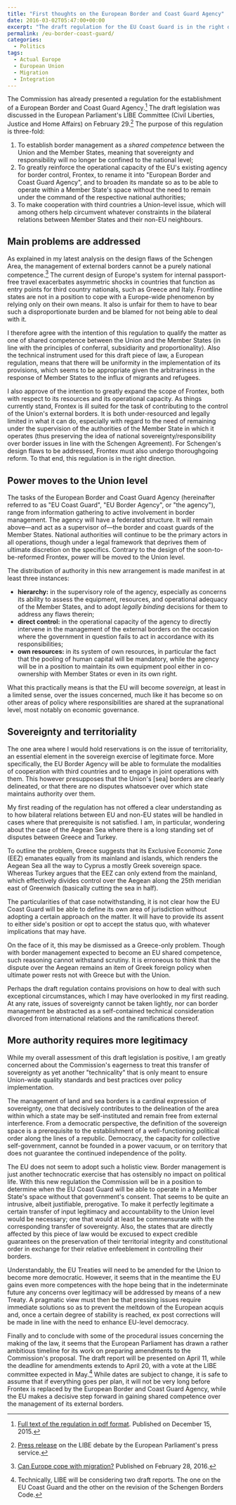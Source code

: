 ```yaml
---
title: "First thoughts on the European Border and Coast Guard Agency"
date: 2016-03-02T05:47:00+00:00
excerpt: "The draft regulation for the EU Coast Guard is in the right direction. It addresses flaws in the current approach to border management."
permalink: /eu-border-coast-guard/
categories:
  - Politics
tags:
  - Actual Europe
  - European Union
  - Migration
  - Integration
---
```


The Commission has already presented a regulation for the establishment of a European Border and Coast Guard Agency.[^1] The draft legislation was discussed in the European Parliament's LIBE Committee (Civil Liberties, Justice and Home Affairs) on February 29.[^2] The purpose of this regulation is three-fold:

1. To establish border management as a *shared competence* between the Union and the Member States, meaning that sovereignty and responsibility will no longer be confined to the national level;
2. To greatly reinforce the operational capacity of the EU's existing agency for border control, Frontex, to rename it into "European Border and Coast Guard Agency", and to broaden its mandate so as to be able to operate within a Member State's space without the need to remain under the command of the respective national authorities;
3. To make cooperation with third countries a Union-level issue, which will among others help circumvent whatever constraints in the bilateral relations between Member States and their non-EU neighbours.

## Main problems are addressed

As explained in my latest analysis on the design flaws of the Schengen Area, the management of external borders cannot be a purely national competence.[^3] The current design of Europe's system for internal passport-free travel exacerbates asymmetric shocks in countries that function as entry points for third country nationals, such as Greece and Italy. Frontline states are not in a position to cope with a Europe-wide phenomenon by relying only on their own means. It also is unfair for them to have to bear such a disproportionate burden and be blamed for not being able to deal with it.

I therefore agree with the intention of this regulation to qualify the matter as one of shared competence between the Union and the Member States (in line with the principles of conferral, subsidiarity and proportionality). Also the technical instrument used for this draft piece of law, a European regulation, means that there will be uniformity in the implementation of its provisions, which seems to be appropriate given the arbitrariness in the response of Member States to the influx of migrants and refugees.

I also approve of the intention to greatly expand the scope of Frontex, both with respect to its resources and its operational capacity. As things currently stand, Frontex is ill suited for the task of contributing to the control of the Union's external borders. It is both under-resourced and legally limited in what it can do, especially with regard to the need of remaining under the supervision of the authorities of the Member State in which it operates (thus preserving the idea of national sovereignty/responsibility over border issues in line with the Schengen Agreement). For Schengen's design flaws to be addressed, Frontex must also undergo thoroughgoing reform. To that end, this regulation is in the right direction.

## Power moves to the Union level

The tasks of the European Border and Coast Guard Agency (hereinafter referred to as "EU Coast Guard", "EU Border Agency", or "the agency"), range from information gathering to active involvement in border management. The agency will have a federated structure. It will remain above—and act as a supervisor of—the border and coast guards of the Member States. National authorities will continue to be the primary actors in all operations, though under a legal framework that deprives them of ultimate discretion on the specifics. Contrary to the design of the soon-to-be-reformed Frontex, power will be moved to the Union level.

The distribution of authority in this new arrangement is made manifest in at least three instances:

- **hierarchy:** in the supervisory role of the agency, especially as concerns its ability to assess the equipment, resources, and operational adequacy of the Member States, and to adopt *legally binding* decisions for them to address any flaws therein;
- **direct control:** in the operational capacity of the agency to directly intervene in the management of the external borders on the occasion where the government in question fails to act in accordance with its responsibilities;
- **own resources:** in its system of own resources, in particular the fact that the pooling of human capital will be mandatory, while the agency will be in a position to maintain its own equipment pool either in co-ownership with Member States or even in its own right.

What this practically means is that the EU will become *sovereign*, at least in a limited sense, over the issues concerned, much like it has become so on other areas of policy where responsibilities are shared at the supranational level, most notably on economic governance.

## Sovereignty and territoriality

The one area where I would hold reservations is on the issue of territoriality, an essential element in the sovereign exercise of legitimate force. More specifically, the EU Border Agency will be able to formulate the modalities of cooperation with third countries and to engage in joint operations with them. This however presupposes that the Union's [sea] borders are clearly delineated, or that there are no disputes whatsoever over which state maintains authority over them.

My first reading of the regulation has not offered a clear understanding as to how bilateral relations between EU and non-EU states will be handled in cases where that prerequisite is not satisfied. I am, in particular, wondering about the case of the Aegean Sea where there is a long standing set of disputes between Greece and Turkey.

To outline the problem, Greece suggests that its Exclusive Economic Zone (EEZ) emanates equally from its mainland and islands, which renders the Aegean Sea all the way to Cyprus a mostly Greek sovereign space. Whereas Turkey argues that the EEZ can only extend from the mainland, which effectively divides control over the Aegean along the 25th meridian east of Greenwich (basically cutting the sea in half).

The particularities of that case notwithstanding, it is not clear how the EU Coast Guard will be able to define its own area of jurisdiction without adopting a certain approach on the matter. It will have to provide its assent to either side's position or opt to accept the status quo, with whatever implications that may have.

On the face of it, this may be dismissed as a Greece-only problem. Though with border management expected to become an EU shared competence, such reasoning cannot withstand scrutiny. It is erroneous to think that the dispute over the Aegean remains an item of Greek foreign policy when ultimate power rests not with Greece but with the Union.

Perhaps the draft regulation contains provisions on how to deal with such exceptional circumstances, which I may have overlooked in my first reading. At any rate, issues of sovereignty cannot be taken lightly, nor can border management be abstracted as a self-contained technical consideration divorced from international relations and the ramifications thereof.

## More authority requires more legitimacy

While my overall assessment of this draft legislation is positive, I am greatly concerned about the Commission's eagerness to treat this transfer of sovereignty as yet another "technicality" that is only meant to ensure Union-wide quality standards and best practices over policy implementation.

The management of land and sea borders is a cardinal expression of sovereignty, one that decisively contributes to the delineation of the area within which a state may be self-instituted and remain free from external interference. From a democratic perspective, the definition of the sovereign space is a prerequisite to the establishment of a well-functioning political order along the lines of a republic. Democracy, the capacity for collective self-government, cannot be founded in a power vacuum, or on territory that does not guarantee the continued independence of the polity.

The EU does not seem to adopt such a holistic view. Border management is just another technocratic exercise that has ostensibly no impact on political life. With this new regulation the Commission will be in a position to determine when the EU Coast Guard will be able to operate in a Member State's space without that government's consent. That seems to be quite an intrusive, albeit justifiable, prerogative. To make it perfectly legitimate a certain transfer of input legitimacy and accountability to the Union level would be necessary; one that would at least be commensurate with the corresponding transfer of sovereignty. Also, the states that are directly affected by this piece of law would be excused to expect credible guarantees on the preservation of their territorial integrity and constitutional order in exchange for their relative enfeeblement in controlling their borders.

Understandably, the EU Treaties will need to be amended for the Union to become more democratic. However, it seems that in the meantime the EU gains even more competences with the hope being that in the indeterminate future any concerns over legitimacy will be addressed by means of a new Treaty. A pragmatic view must then be that pressing issues require immediate solutions so as to prevent the meltdown of the European acquis and, once a certain degree of stability is reached, ex post corrections will be made in line with the need to enhance EU-level democracy.

Finally and to conclude with some of the procedural issues concerning the making of the law, it seems that the European Parliament has drawn a rather ambitious timeline for its work on preparing amendments to the Commission's proposal. The draft report will be presented on April 11, while the deadline for amendments extends to April 20, with a vote at the LIBE committee expected in May.[^4]  While dates are subject to change, it is safe to assume that if everything goes per plan, it will not be very long before Frontex is replaced by the European Border and Coast Guard Agency, while the EU makes a decisive step forward in gaining shared competence over the management of its external borders.

[^1]: [Full text of the regulation in pdf format](http://ec.europa.eu/dgs/home-affairs/what-we-do/policies/securing-eu-borders/legal-documents/docs/regulation_on_the_european_border_and_coast_guard_en.pdf). Published on December 15, 2015.

[^2]: [Press release](http://www.europarl.europa.eu/news/en/news-room/20160229IPR16385/Migration-debate-on-Coast-guard-and-external-border-checks) on the LIBE debate by the European Parliament's press service.

[^3]: [Can Europe cope with migration?](/can-europe-cope-migration/) Published on February 28, 2016.

[^4]: Technically, LIBE will be considering two draft reports. The one on the EU Coast Guard and the other on the revision of the Schengen Borders Code.
